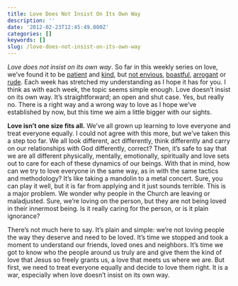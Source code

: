 ```yaml
---
title: Love Does Not Insist On Its Own Way
description: ''
date: '2012-02-23T12:45:49.000Z'
categories: []
keywords: []
slug: /love-does-not-insist-on-its-own-way
---
```


_Love does not insist on its own way_. So far in this weekly series on love, we’ve found it to be [patient](http://104.193.143.57/~waywar13/ce/2012/01/12/love-is-patient/ "Love Is Patient") and [kind](http://104.193.143.57/~waywar13/ce/2012/01/19/love-is-kind/ "Love Is Kind"), but [not envious](http://104.193.143.57/~waywar13/ce/2012/01/26/love-does-not-envy/ "Love Does Not Envy"), [boastful](http://104.193.143.57/~waywar13/ce/2012/02/02/love-does-not-boast/ "Love Does Not Boast"), [arrogant](http://104.193.143.57/~waywar13/ce/2012/02/09/love-is-not-arrogant/ "Love Is Not Arrogant") or [rude](http://104.193.143.57/~waywar13/ce/2012/02/16/love-is-not-rude/ "Love Is Not Rude"). Each week has stretched my understanding as I hope it has for you. I think as with each week, the topic seems simple enough. Love doesn’t insist on its own way. It’s straightforward; an open and shut case. Yes, but really no. There is a right way and a wrong way to love as I hope we’ve established by now, but this time we aim a little bigger with our sights.

**Love isn’t one size fits all.** We’ve all grown up learning to love everyone and treat everyone equally. I could not agree with this more, but we’ve taken this a step too far. We all look different, act differently, think differently and carry on our relationships with God differently, correct? Then, it’s safe to say that we are all different physically, mentally, emotionally, spiritually and love sets out to care for each of these dynamics of our beings. With that in mind, how can we try to love everyone in the same way, as in with the same tactics and methodology? It’s like taking a mandolin to a metal concert. Sure, you can play it well, but it is far from applying and it just sounds terrible. This is a major problem. We wonder why people in the Church are leaving or maladjusted. Sure, we’re loving on the person, but they are not being loved in their innermost being. Is it really caring for the person, or is it plain ignorance?

There’s not much here to say. It’s plain and simple: we’re not loving people the way they deserve and need to be loved. It’s time we stopped and took a moment to understand our friends, loved ones and neighbors. It’s time we got to know who the people around us truly are and give them the kind of love that Jesus so freely grants us, a love that meets us where we are. But first, we need to treat everyone equally and decide to love them right. It is a war, especially when love doesn’t insist on its own way.